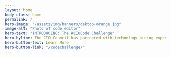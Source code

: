 ```yaml
---
layout: home
body-class: home
permalink: /
hero-image: "/assets/img/banners/dektop-orange.jpg"
image-alt: "Photo of code editor"
hero-text: "INTRODUCING: The #CIOCode Challenge"
hero-byline: The CIO Council has partnered with technology hiring experts to pilot the first interagency code challenge.
hero-button-text: Learn More
hero-button-link: "/codechallenge/"
---
```

